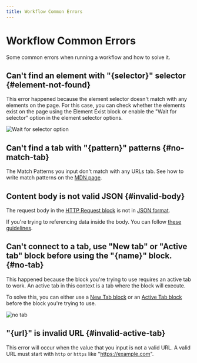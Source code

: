 ```yaml
---
title: Workflow Common Errors
---
```


# Workflow Common Errors

Some common errors when running a workflow and how to solve it.

## Can't find an element with "{selector}" selector {#element-not-found}

This error happened because the element selector doesn't match with any elements on the page. For this case, you can check whether the elements exist on the page using the Element Exist block or enable the "Wait for selector" option in the element selector options.

![Wait for selector option](https://s3.ap-southeast-1.amazonaws.com/automa-pub/i/2024/12/02/17g8kk-gi.png)

## Can't find a tab with "{pattern}" patterns {#no-match-tab}

The Match Patterns you input don't match with any URLs tab. See how to write match patterns on the [MDN page](https://developer.mozilla.org/en-US/docs/Mozilla/Add-ons/WebExtensions/Match_patterns#examples).

## Content body is not valid JSON {#invalid-body}

The request body in the [HTTP Request block](/browser-automation/blocks/webhook.md) is not in [JSON format](https://developer.mozilla.org/en-US/docs/Learn/JavaScript/Objects/JSON#json_structure).

If you're trying to referencing data inside the body. You can follow [these guidelines](/browser-automation/blocks/webhook.md#referencing-data-inside-body).

## Can't connect to a tab, use "New tab" or "Active tab" block before using the "{name}" block. {#no-tab}

This happened because the block you're trying to use requires an active tab to work. An active tab in this context is a tab where the block will execute.

To solve this, you can either use a [New Tab block](/browser-automation/blocks/new-tab.md) or an [Active Tab block](/browser-automation/blocks/active-tab.md) before the block you're trying to use.

![no tab](https://s3.ap-southeast-1.amazonaws.com/automa-pub/i/2024/12/02/17g8kk-x0.png)

## "{url}" is invalid URL {#invalid-active-tab}

This error will occur when the value that you input is not a valid URL. A valid URL must start with `http` or `https` like "https://example.com".
